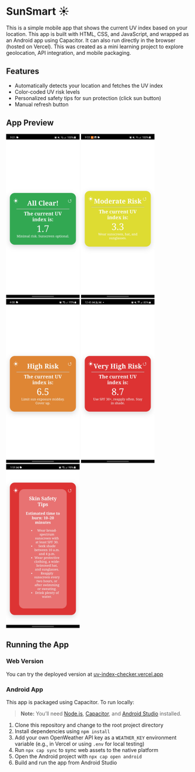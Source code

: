 # SunSmart ☀️

This is a simple mobile app that shows the current UV index based on your location. This app is built with HTML, CSS, and JavaScript, and wrapped as an Android app using Capacitor. It can also run directly in the browser (hosted on Vercel). This was created as a mini learning project to explore geolocation, API integration, and mobile packaging.

## Features
- Automatically detects your location and fetches the UV index
- Color-coded UV risk levels
- Personalized safety tips for sun protection (click sun button)
- Manual refresh button

## App Preview
<p float="left">
  <img src="screenshots/low.jpg" width="200" />
  <img src="screenshots/moderate.jpg" width="200" />
<img src="screenshots/high.jpg" width="200" />
  <img src="screenshots/very-high.jpg" width="200" />
  <img src="screenshots/tips.jpg" width="200" />
</p>

## Running the App
### Web Version
You can try the deployed version at [uv-index-checker.vercel.app](https://uv-index-checker.vercel.app/)

### Android App

This app is packaged using Capacitor. To run locally:

> **Note:** You’ll need [Node.js](https://nodejs.org/), [Capacitor](https://capacitorjs.com/docs/getting-started), and [Android Studio](https://developer.android.com/studio) installed.

1. Clone this repository and change to the root project directory
2. Install dependencies using `npm install`
3. Add your own OpenWeather API key as a `WEATHER_KEY` environment variable (e.g., in Vercel or using `.env` for local testing)  
4. Run `npx cap sync` to sync web assets to the native platform  
5. Open the Android project with `npx cap open android`  
6. Build and run the app from Android Studio
